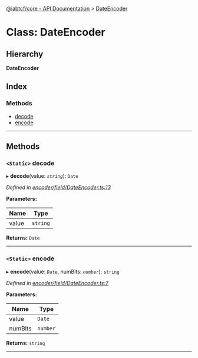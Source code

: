 [@iabtcf/core - API Documentation](../README.md) > [DateEncoder](../classes/dateencoder.md)

# Class: DateEncoder

## Hierarchy

**DateEncoder**

## Index

### Methods

* [decode](dateencoder.md#decode)
* [encode](dateencoder.md#encode)

---

## Methods

<a id="decode"></a>

### `<Static>` decode

▸ **decode**(value: *`string`*): `Date`

*Defined in [encoder/field/DateEncoder.ts:13](https://github.com/chrispaterson/iabtcf/blob/aa3fc72/modules/core/src/encoder/field/DateEncoder.ts#L13)*

**Parameters:**

| Name | Type |
| ------ | ------ |
| value | `string` |

**Returns:** `Date`

___
<a id="encode"></a>

### `<Static>` encode

▸ **encode**(value: *`Date`*, numBits: *`number`*): `string`

*Defined in [encoder/field/DateEncoder.ts:7](https://github.com/chrispaterson/iabtcf/blob/aa3fc72/modules/core/src/encoder/field/DateEncoder.ts#L7)*

**Parameters:**

| Name | Type |
| ------ | ------ |
| value | `Date` |
| numBits | `number` |

**Returns:** `string`

___

